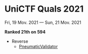 # UniCTF Quals 2021

Fri, 19 Mov. 2021 — Sun, 21 Mov. 2021

**Ranked 21th on 594**

* Reverse
  - [PneumaticValidator](Reverse/PneumaticValidator/WriteUP%20-%20Reverse_PneumaticValidator.pdf)
